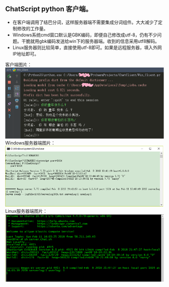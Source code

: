 ## ChatScript python 客户端。

- 在客户端调用了结巴分词，这样服务器端不需要集成分词组件。大大减少了定制修改的工作量。
- Windows系统cmd窗口默认是GBK编码，即便自己修改成utf-8，仍有不少问题。干脆就用gbk编码发送给win下的服务器端。收到的信息采用utf8解码。
- Linux服务器则比较简单，直接使用utf-8即可。如果是远程服务器，填入外网IP地址即可。

客户端图片：</br>
![客户端图片](https://github.com/yaleimeng/ChatScript_Client/blob/master/client.png)
Windows服务器端图片：</br>
![Windows服务器端](https://github.com/yaleimeng/ChatScript_Client/blob/master/server.png)
Linux服务器端图片：</br>
![Linux服务器端](https://github.com/yaleimeng/ChatScript_Client/blob/master/server_linux.png)
